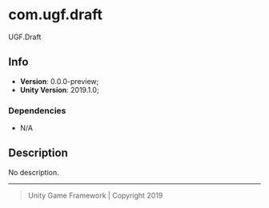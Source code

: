 # com.ugf.draft

UGF.Draft

## Info

- **Version**: 0.0.0-preview;
- **Unity Version**: 2019.1.0;

### Dependencies

- N/A

## Description

No description.

---
> Unity Game Framework | Copyright 2019
